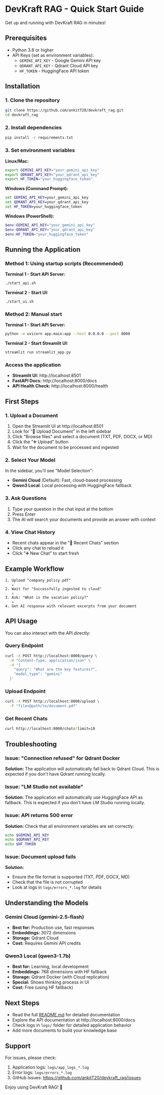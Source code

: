 # DevKraft RAG - Quick Start Guide

Get up and running with DevKraft RAG in minutes!

## Prerequisites

- Python 3.8 or higher
- API Keys (set as environment variables):
  - `GEMINI_API_KEY` - Google Gemini API key
  - `QDRANT_API_KEY` - Qdrant Cloud API key
  - `HF_TOKEN` - HuggingFace API token

## Installation

### 1. Clone the repository

```bash
git clone https://github.com/ankitT20/devkraft_rag.git
cd devkraft_rag
```

### 2. Install dependencies

```bash
pip install -r requirements.txt
```

### 3. Set environment variables

**Linux/Mac:**
```bash
export GEMINI_API_KEY="your_gemini_api_key"
export QDRANT_API_KEY="your_qdrant_api_key"
export HF_TOKEN="your_huggingface_token"
```

**Windows (Command Prompt):**
```cmd
set GEMINI_API_KEY=your_gemini_api_key
set QDRANT_API_KEY=your_qdrant_api_key
set HF_TOKEN=your_huggingface_token
```

**Windows (PowerShell):**
```powershell
$env:GEMINI_API_KEY="your_gemini_api_key"
$env:QDRANT_API_KEY="your_qdrant_api_key"
$env:HF_TOKEN="your_huggingface_token"
```

## Running the Application

### Method 1: Using startup scripts (Recommended)

**Terminal 1 - Start API Server:**
```bash
./start_api.sh
```

**Terminal 2 - Start UI:**
```bash
./start_ui.sh
```

### Method 2: Manual start

**Terminal 1 - Start API Server:**
```bash
python -m uvicorn app.main:app --host 0.0.0.0 --port 8000
```

**Terminal 2 - Start Streamlit UI:**
```bash
streamlit run streamlit_app.py
```

### Access the application

- **Streamlit UI:** http://localhost:8501
- **FastAPI Docs:** http://localhost:8000/docs
- **API Health Check:** http://localhost:8000/health

## First Steps

### 1. Upload a Document

1. Open the Streamlit UI at http://localhost:8501
2. Look for "📄 Upload Document" in the left sidebar
3. Click "Browse files" and select a document (TXT, PDF, DOCX, or MD)
4. Click the "➕ Upload" button
5. Wait for the document to be processed and ingested

### 2. Select Your Model

In the sidebar, you'll see "Model Selection":
- **Gemini Cloud** (Default): Fast, cloud-based processing
- **Qwen3 Local**: Local processing with HuggingFace fallback

### 3. Ask Questions

1. Type your question in the chat input at the bottom
2. Press Enter
3. The AI will search your documents and provide an answer with context

### 4. View Chat History

- Recent chats appear in the "💬 Recent Chats" section
- Click any chat to reload it
- Click "➕ New Chat" to start fresh

## Example Workflow

```
1. Upload "company_policy.pdf"
   ↓
2. Wait for "Successfully ingested to cloud"
   ↓
3. Ask: "What is the vacation policy?"
   ↓
4. Get AI response with relevant excerpts from your document
```

## API Usage

You can also interact with the API directly:

### Query Endpoint

```bash
curl -X POST http://localhost:8000/query \
  -H "Content-Type: application/json" \
  -d '{
    "query": "What are the key features?",
    "model_type": "gemini"
  }'
```

### Upload Endpoint

```bash
curl -X POST http://localhost:8000/upload \
  -F "file=@path/to/document.pdf"
```

### Get Recent Chats

```bash
curl http://localhost:8000/chats?limit=10
```

## Troubleshooting

### Issue: "Connection refused" for Qdrant Docker

**Solution:** The application will automatically fall back to Qdrant Cloud. This is expected if you don't have Qdrant running locally.

### Issue: "LM Studio not available"

**Solution:** The application will automatically use HuggingFace API as fallback. This is expected if you don't have LM Studio running locally.

### Issue: API returns 500 error

**Solution:** Check that all environment variables are set correctly:
```bash
echo $GEMINI_API_KEY
echo $QDRANT_API_KEY
echo $HF_TOKEN
```

### Issue: Document upload fails

**Solution:** 
- Ensure the file format is supported (TXT, PDF, DOCX, MD)
- Check that the file is not corrupted
- Look at logs in `logs/errors_*.log` for details

## Understanding the Models

### Gemini Cloud (gemini-2.5-flash)
- **Best for:** Production use, fast responses
- **Embeddings:** 3072 dimensions
- **Storage:** Qdrant Cloud
- **Cost:** Requires Gemini API credits

### Qwen3 Local (qwen3-1.7b)
- **Best for:** Learning, local development
- **Embeddings:** 768 dimensions with HF fallback
- **Storage:** Qdrant Docker (with Cloud replication)
- **Special:** Shows thinking process in UI
- **Cost:** Free (using HF fallback)

## Next Steps

- Read the full [README.md](README.md) for detailed documentation
- Explore the API documentation at http://localhost:8000/docs
- Check logs in `logs/` folder for detailed application behavior
- Add more documents to build your knowledge base

## Support

For issues, please check:
1. Application logs: `logs/app_logs_*.log`
2. Error logs: `logs/errors_*.log`
3. GitHub Issues: https://github.com/ankitT20/devkraft_rag/issues

Enjoy using DevKraft RAG! 🚀
